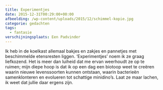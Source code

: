 ```yaml
---
title: Experimentjes
date: 2015-12-31T00:29:00+00:00
afbeelding: /wp-content/uploads/2015/12/schimmel-kopie.jpg
categorie: gedachten
tags:
  - fantasie
verschijningsplaats: Een Padvinder
---
```

Ik heb in de koelkast allemaal bakjes en zakjes en pannetjes met beschimmelde etensresten liggen. ‘Experimentjes’ noem ik ze graag liefkozend. Het is meer dan luiheid dat me ervan weerhoudt ze op te ruimen; mijn diepe hoop is dat ik op een dag een biotoop weet te creëren waarin nieuwe levenssoorten kunnen ontstaan, waarin bacterieën samenklonteren en evolueren tot schattige minidino’s. Laat ze maar lachen, ik weet dat jullie daar ergens zijn.